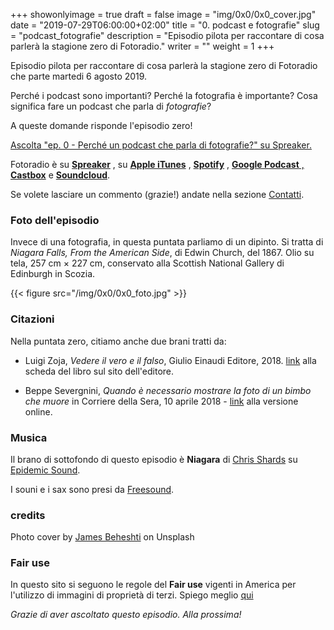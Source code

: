 +++
showonlyimage = true
draft = false
image = "img/0x0/0x0_cover.jpg"
date = "2019-07-29T06:00:00+02:00"
title = "0. podcast e fotografie"
slug = "podcast_fotografie"
description = "Episodio pilota per raccontare di cosa parlerà la stagione zero di Fotoradio."
writer = ""
weight = 1
+++

Episodio pilota per raccontare di cosa parlerà la stagione zero di Fotoradio che parte martedi 6 agosto 2019.
<!--more-->

Perché i podcast sono importanti? Perché la fotografia è importante? Cosa significa fare un podcast che parla di _fotografie_?

A queste domande risponde l'episodio zero!

<a class="spreaker-player" href="https://www.spreaker.com/episode/18656129" data-resource="episode_id=18656129" data-width="100%" data-height="200px" data-theme="light" data-playlist="false" data-playlist-continuous="false" data-autoplay="false" data-live-autoplay="false" data-chapters-image="true" data-episode-image-position="right" data-hide-logo="false" data-hide-likes="false" data-hide-comments="false" data-hide-sharing="false" data-hide-download="true">Ascolta "ep. 0 - Perché un podcast che parla di fotografie?" su Spreaker.</a>

Fotoradio è su <a href="https://www.spreaker.com/show/fotoradio-un-podcast-sulle-fotografie">**Spreaker**</a>
, su <a href="https://podcasts.apple.com/it/podcast/fotoradio-un-podcast-sulle-fotografie/id1473090985">**Apple iTunes**</a>
, <a href="https://open.spotify.com/show/3dzBBFOJD2gaz2pRdhlzYh">**Spotify**</a>
, <a href="https://www.google.com/podcasts?feed=aHR0cHM6Ly93d3cuc3ByZWFrZXIuY29tL3Nob3cvMzYwNzI4OS9lcGlzb2Rlcy9mZWVk">**Google Podcast**
, <a href="https://castbox.fm/channel/Fotoradio-un-podcast-sulle-fotografie-id2203635?country=it">**Castbox**</a>
e <a href="https://soundcloud.com/user-153455998">**Soundcloud**</a>.

Se volete lasciare un commento (grazie!) andate nella sezione <a href="/contact">Contatti</a>.





### Foto dell'episodio
Invece di una fotografia, in questa puntata parliamo di un dipinto. Si tratta di _Niagara Falls, From the American Side_,  di Edwin Church, del 1867. Olio su tela, 257 cm × 227 cm, conservato alla Scottish National Gallery di Edinburgh in Scozia.

{{< figure src="/img/0x0/0x0_foto.jpg" >}}




### Citazioni
Nella puntata zero, citiamo anche due brani tratti da:

- Luigi Zoja, *Vedere il vero e il falso*, Giulio Einaudi Editore, 2018. <a target="blank" href="https://www.einaudi.it/catalogo-libri/problemi-contemporanei/vedere-il-vero-e-il-falso-luigi-zoja-9788806232788/">link</a> alla scheda del libro sul sito dell'editore.

- Beppe Severgnini, *Quando è necessario mostrare la foto di un bimbo che muore* in Corriere della Sera, 10 aprile 2018 -
<a target="blank" href="https://www.corriere.it/esteri/18_aprile_10/siria-mostrare-foto-un-bimbo-che-muore-b4fd6eca-3c2f-11e8-b32d-1ffee392ceeb.shtml">link</a>
alla versione online.




### Musica
Il brano di sottofondo di questo episodio è **Niagara** di <a target="blank" href="https://www.epidemicsound.com/search/?term=Chris%20Shards">Chris Shards</a> su <a target="blank" href="https://www.epidemicsound.com/">Epidemic Sound</a>.

I souni e i sax sono presi da <a target="blank" href="https://freesound.org">Freesound</a>.


### credits

Photo cover by <a href="https://unsplash.com/@jb2018?utm_source=unsplash&utm_medium=referral&utm_content=creditCopyText">James Beheshti</a> on Unsplash


<!--
### Errata corrige
-->


### Fair use
In questo sito si seguono le regole del **Fair use** vigenti in America per l'utilizzo di immagini di proprietà di terzi. Spiego meglio <a href="/static_page/fair_use/">qui</a>



_Grazie di aver ascoltato questo episodio. Alla prossima!_
